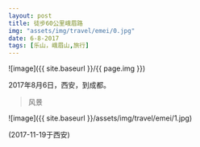 ```yaml
---
layout: post
title: 徒步60公里峨眉路
img: "assets/img/travel/emei/0.jpg"
date: 6-8-2017
tags: [乐山，峨眉山,旅行]
---
```


![image]({{ site.baseurl }}/{{ page.img }})

2017年8月6日，西安，到成都。

> 风景

![image]({{ site.baseurl }}/assets/img/travel/emei/1.jpg)

(2017-11-19于西安)







